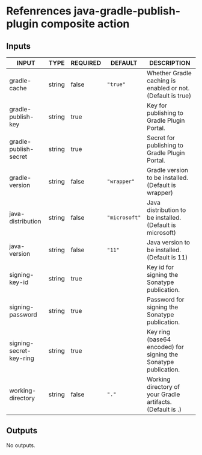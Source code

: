# Refenrences java-gradle-publish-plugin composite action

## Inputs

<!-- AUTO-DOC-INPUT:START - Do not remove or modify this section -->

| INPUT                   | TYPE   | REQUIRED | DEFAULT       | DESCRIPTION                                                     |
| ----------------------- | ------ | -------- | ------------- | --------------------------------------------------------------- |
| gradle-cache            | string | false    | `"true"`      | Whether Gradle caching is enabled or not. (Default is true)     |
| gradle-publish-key      | string | true     |               | Key for publishing to Gradle Plugin Portal.                     |
| gradle-publish-secret   | string | true     |               | Secret for publishing to Gradle Plugin Portal.                  |
| gradle-version          | string | false    | `"wrapper"`   | Gradle version to be installed. (Default is wrapper)            |
| java-distribution       | string | false    | `"microsoft"` | Java distribution to be installed. (Default is microsoft)       |
| java-version            | string | false    | `"11"`        | Java version to be installed. (Default is 11)                   |
| signing-key-id          | string | true     |               | Key id for signing the Sonatype publication.                    |
| signing-password        | string | true     |               | Password for signing the Sonatype publication.                  |
| signing-secret-key-ring | string | true     |               | Key ring (base64 encoded) for signing the Sonatype publication. |
| working-directory       | string | false    | `"."`         | Working directory of your Gradle artifacts. (Default is .)      |

<!-- AUTO-DOC-INPUT:END -->

## Outputs

<!-- AUTO-DOC-OUTPUT:START - Do not remove or modify this section -->

No outputs.

<!-- AUTO-DOC-OUTPUT:END -->
